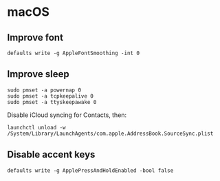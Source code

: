 # macOS

## Improve font

```
defaults write -g AppleFontSmoothing -int 0
```

## Improve sleep

```
sudo pmset -a powernap 0
sudo pmset -a tcpkeepalive 0
sudo pmset -a ttyskeepawake 0
```

Disable iCloud syncing for Contacts, then:

```
launchctl unload -w /System/Library/LaunchAgents/com.apple.AddressBook.SourceSync.plist
```

## Disable accent keys

```
defaults write -g ApplePressAndHoldEnabled -bool false
```
